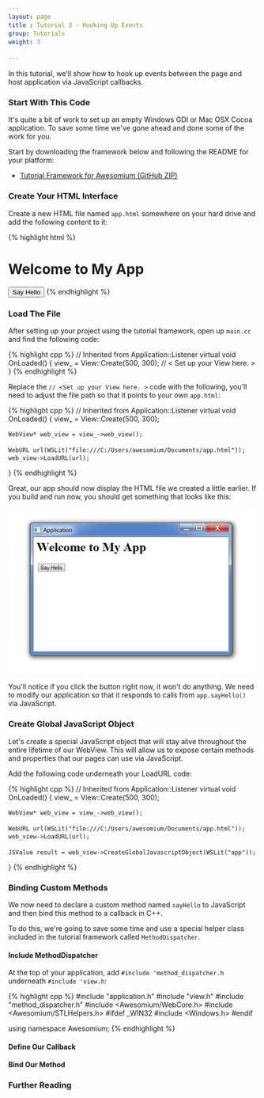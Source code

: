 ```yaml
---
layout: page
title : Tutorial 3 - Hooking Up Events
group: Tutorials
weight: 3

---
```


<p class="intro">In this tutorial, we'll show how to hook up events between the page and host application via JavaScript callbacks.</p>

### Start With This Code

It's quite a bit of work to set up an empty Windows GDI or Mac OSX Cocoa application. To save some time we've gone ahead and done some of the work for you.

Start by downloading the framework below and following the README for your platform:

 * [Tutorial Framework for Awesomium (GitHub ZIP)](https://github.com/awesomium/tutorial-framework/archive/master.zip)
 
### Create Your HTML Interface

Create a new HTML file named `app.html` somewhere on your hard drive and add the following content to it:

{% highlight html %}
<html>
<body>
<h1>Welcome to My App</h1>
<button onclick="app.sayHello()">Say Hello</button>
</body>
</html>
{% endhighlight %}

### Load The File

After setting up your project using the tutorial framework, open up `main.cc` and find the following code:

{% highlight cpp %}
  // Inherited from Application::Listener
  virtual void OnLoaded() {
    view_ = View::Create(500, 300);
     // < Set up your View here. >
  }
{% endhighlight %}

Replace the `// <Set up your View here. >` code with the following, you'll need to <span class="highlight">adjust the file path</span> so that it points to your own `app.html`:

{% highlight cpp %}
  // Inherited from Application::Listener
  virtual void OnLoaded() {
    view_ = View::Create(500, 300);
    
    WebView* web_view = view_->web_view();

    WebURL url(WSLit("file:///C:/Users/awesomium/Documents/app.html"));
    web_view->LoadURL(url);
  }
{% endhighlight %}

Great, our app should now display the HTML file we created a little earlier. If you build and run now, you should get something that looks like this:

![Screenshot 1](/assets/images/tutorial-3/screen-1.png)

You'll notice if you click the button right now, it won't do anything. We need to modify our application so that it responds to calls from `app.sayHello()` via JavaScript.

### Create Global JavaScript Object

Let's create a special JavaScript object that will stay alive throughout the entire lifetime of our WebView. This will allow us to expose certain methods and properties that our pages can use via JavaScript.

Add the following code underneath your LoadURL code:

{% highlight cpp %}
  // Inherited from Application::Listener
  virtual void OnLoaded() {
    view_ = View::Create(500, 300);
    
    WebView* web_view = view_->web_view();

    WebURL url(WSLit("file:///C:/Users/awesomium/Documents/app.html"));
    web_view->LoadURL(url);
    
    JSValue result = web_view->CreateGlobalJavascriptObject(WSLit("app"));
  }
{% endhighlight %}

### Binding Custom Methods

We now need to declare a custom method named `sayHello` to JavaScript and then bind this method to a callback in C++.

To do this, we're going to save some time and use a special helper class included in the tutorial framework called `MethodDispatcher`.

#### Include MethodDispatcher

At the top of your application, add `#include 'method_dispatcher.h` underneath `#include 'view.h`:

{% highlight cpp %}
#include "application.h"
#include "view.h"
#include "method_dispatcher.h"
#include <Awesomium/WebCore.h>
#include <Awesomium/STLHelpers.h>
#ifdef _WIN32
#include <Windows.h>
#endif

using namespace Awesomium;
{% endhighlight %}

#### Define Our Callback

#### Bind Our Method

### Further Reading
